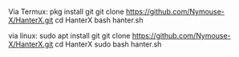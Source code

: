 Via Termux:
pkg install git
git clone https://github.com/Nymouse-X/HanterX.git
cd HanterX
bash hanter.sh

via linux:
sudo apt install git
git clone https://github.com/Nymouse-X/HanterX.git
cd HanterX
sudo bash hanter.sh
